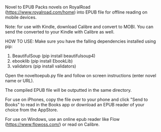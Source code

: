 Novel to EPUB
Packs novels on RoyalRoad (https://www.royalroad.com/home) into EPUB file for offline reading on mobile devices.

Note: for use with Kindle, download Calibre and convert to MOBI. You can send the converted to your Kindle with Calibre as well.

HOW TO USE: 
Make sure you have the falling dependencies installed using pip:
1) BeautifulSoup (pip install beautifulsoup4)
2) ebooklib (pip install EbookLib)
3) validators (pip install validators)

Open the noveltoepub.py file and follow on screen instructions (enter novel name or URL).

The compiled EPUB file will be outputted in the same directory.

For use on iPhones, copy the file over to your phone and click "Send to Books" to read in the Books app or download an EPUB reader of your choice from the AppStore.

For use on Windows, use an online epub reader like Flow (https://www.flowoss.com/) or read on Calibre. 


